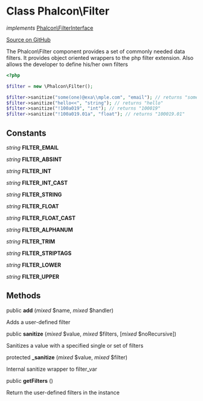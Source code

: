 # Class **Phalcon\\Filter**

*implements* [Phalcon\FilterInterface](/en/3.1.2/api/Phalcon_FilterInterface)

<a href="https://github.com/phalcon/cphalcon/blob/master/phalcon/filter.zep" class="btn btn-default btn-sm">Source on GitHub</a>

The Phalcon\\Filter component provides a set of commonly needed data filters. It provides
object oriented wrappers to the php filter extension. Also allows the developer to
define his/her own filters

```php
<?php

$filter = new \Phalcon\Filter();

$filter->sanitize("some(one)@exa\\mple.com", "email"); // returns "someone@example.com"
$filter->sanitize("hello<<", "string"); // returns "hello"
$filter->sanitize("!100a019", "int"); // returns "100019"
$filter->sanitize("!100a019.01a", "float"); // returns "100019.01"

```

## Constants
*string* **FILTER_EMAIL**

*string* **FILTER_ABSINT**

*string* **FILTER_INT**

*string* **FILTER_INT_CAST**

*string* **FILTER_STRING**

*string* **FILTER_FLOAT**

*string* **FILTER_FLOAT_CAST**

*string* **FILTER_ALPHANUM**

*string* **FILTER_TRIM**

*string* **FILTER_STRIPTAGS**

*string* **FILTER_LOWER**

*string* **FILTER_UPPER**

## Methods
public  **add** (*mixed* $name, *mixed* $handler)

Adds a user-defined filter

public  **sanitize** (*mixed* $value, *mixed* $filters, [*mixed* $noRecursive])

Sanitizes a value with a specified single or set of filters

protected  **_sanitize** (*mixed* $value, *mixed* $filter)

Internal sanitize wrapper to filter_var

public  **getFilters** ()

Return the user-defined filters in the instance


